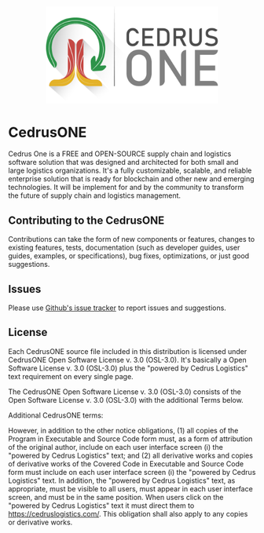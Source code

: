 
<p align="center">
  <img alt="CedrusONE" src="https://github.com/cedruslogistics/CedrusONE/blob/master/docs/design/logo/Cedrus%20ONE%20logo-04.png" width="350"/>
</p>

# CedrusONE

Cedrus One is a FREE and OPEN-SOURCE supply chain and logistics software solution that was designed and architected for both small and large logistics organizations. It's a fully customizable, scalable, and reliable enterprise solution that is ready for blockchain and other new and emerging technologies. It will be implement for and by the community to transform the future of supply chain and logistics management.

## Contributing to the CedrusONE

Contributions can take the form of new components or features, changes to existing features, tests, documentation (such as developer guides, user guides, examples, or specifications), bug fixes, optimizations, or just good suggestions.

## Issues

Please use [Github's issue tracker](https://github.com/cedruslogistics/CedrusONE/issues/new) to report issues and suggestions.

## License

Each CedrusONE source file included in this distribution is licensed under CedrusONE Open Software License v. 3.0 (OSL-3.0). It's basically a Open Software License v. 3.0 (OSL-3.0) plus the "powered by Cedrus Logistics" text requirement on every single page. 

The CedrusONE Open Software License v. 3.0 (OSL-3.0) consists of the Open Software License v. 3.0 (OSL-3.0) with the additional Terms below.

Additional CedrusONE terms:

However, in addition to the other notice obligations, (1) all copies of the Program in Executable and Source Code form must, as a form of attribution of the original author, include on each user interface screen (i) the "powered by Cedrus Logistics" text; and (2) all derivative works and copies of derivative works of the Covered Code in Executable and Source Code form must include on each user interface screen (i) the "powered by Cedrus Logistics" text. In addition, the "powered by Cedrus Logistics" text, as appropriate, must be visible to all users, must appear in each user interface screen, and must be in the same position. When users click on the "powered by Cedrus Logistics" text it must direct them to https://cedruslogistics.com/. This obligation shall also apply to any copies or derivative works.
